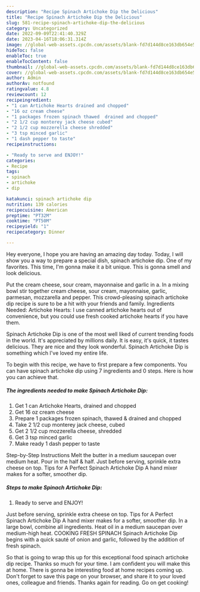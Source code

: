 ```yaml
---
description: "Recipe Spinach Artichoke Dip the Delicious"
title: "Recipe Spinach Artichoke Dip the Delicious"
slug: 581-recipe-spinach-artichoke-dip-the-delicious
category: Uncategorized
date: 2022-09-09T22:41:40.329Z
date: 2023-04-16T18:06:31.314Z
image: //global-web-assets.cpcdn.com/assets/blank-fd7d144d8ce163db654e5a02c40b08a2775adb7897d16e4062681dc7e1b2800f.png
hideToc: false
enableToc: true
enableTocContent: false
thumbnail: //global-web-assets.cpcdn.com/assets/blank-fd7d144d8ce163db654e5a02c40b08a2775adb7897d16e4062681dc7e1b2800f.png
cover: //global-web-assets.cpcdn.com/assets/blank-fd7d144d8ce163db654e5a02c40b08a2775adb7897d16e4062681dc7e1b2800f.png
author: Admin
authorAv: notfound
ratingvalue: 4.8
reviewcount: 12
recipeingredient:
- "1 can Artichoke Hearts drained and chopped"
- "16 oz cream cheese"
- "1 packages frozen spinach thawed  drained and chopped"
- "2 1/2 cup monterey jack cheese cubed"
- "2 1/2 cup mozzerella cheese shredded"
- "3 tsp minced garlic"
- "1 dash pepper to taste"
recipeinstructions:

- "Ready to serve and ENJOY!"
categories:
- Recipe
tags:
- spinach
- artichoke
- dip

katakunci: spinach artichoke dip 
nutrition: 139 calories
recipecuisine: American
preptime: "PT32M"
cooktime: "PT50M"
recipeyield: "1"
recipecategory: Dinner

---
```



Hey everyone, I hope you are having an amazing day today. Today, I will show you a way to prepare a special dish, spinach artichoke dip. One of my favorites. This time, I'm gonna make it a bit unique. This is gonna smell and look delicious.

Put the cream cheese, sour cream, mayonnaise and garlic in a. In a mixing bowl stir together cream cheese, sour cream, mayonnaise, garlic, parmesan, mozzarella and pepper. This crowd-pleasing spinach artichoke dip recipe is sure to be a hit with your friends and family. Ingredients Needed: Artichoke Hearts: I use canned artichoke hearts out of convenience, but you could use fresh cooked artichoke hearts if you have them.

Spinach Artichoke Dip is one of the most well liked of current trending foods in the world. It's appreciated by millions daily. It is easy, it's quick, it tastes delicious. They are nice and they look wonderful. Spinach Artichoke Dip is something which I've loved my entire life.


To begin with this recipe, we have to first prepare a few components. You can have spinach artichoke dip using 7 ingredients and 0 steps. Here is how you can achieve that.

<!--inarticleads1-->

##### The ingredients needed to make Spinach Artichoke Dip:

1. Get 1 can Artichoke Hearts, drained and chopped
1. Get 16 oz cream cheese
1. Prepare 1 packages frozen spinach, thawed &amp; drained and chopped
1. Take 2 1/2 cup monterey jack cheese, cubed
1. Get 2 1/2 cup mozzerella cheese, shredded
1. Get 3 tsp minced garlic
1. Make ready 1 dash pepper to taste


Step-by-Step Instructions Melt the butter in a medium saucepan over medium heat. Pour in the half &amp; half. Just before serving, sprinkle extra cheese on top. Tips for A Perfect Spinach Artichoke Dip A hand mixer makes for a softer, smoother dip. 

<!--inarticleads2-->

##### Steps to make Spinach Artichoke Dip:


1. Ready to serve and ENJOY!

Just before serving, sprinkle extra cheese on top. Tips for A Perfect Spinach Artichoke Dip A hand mixer makes for a softer, smoother dip. In a large bowl, combine all ingredients. Heat oil in a medium saucepan over medium-high heat. COOKING FRESH SPINACH Spinach Artichoke Dip begins with a quick sauté of onion and garlic, followed by the addition of fresh spinach. 

So that is going to wrap this up for this exceptional food spinach artichoke dip recipe. Thanks so much for your time. I am confident you will make this at home. There is gonna be interesting food at home recipes coming up. Don't forget to save this page on your browser, and share it to your loved ones, colleague and friends. Thanks again for reading. Go on get cooking!
